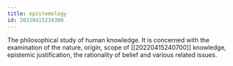 ```yaml
---
title: epistemology
id: 20220415234300
---
```


The philosophical study of human knowledge. It is concerned with the examination of the nature, origin, scope of [[20220415240700]] knowledge, epistemic justification, the rationality of belief and various related issues.
